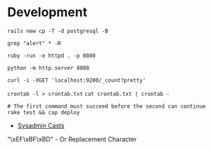 # Development

`rails new cp -T -d postgresql -B`

`grep "alert" * -R`

`ruby -run -e httpd . -p 8080`

`python -m http.server 8080`

`curl -i -XGET 'localhost:9200/_count?pretty'`

`crontab -l > crontab.txt`
`cat crontab.txt | crontab -`

```
# The first command must succeed before the second can continue
rake test && cap deploy
```

* [Sysadmin Casts](http://sysadmincasts.com/)

"\xEF\xBF\xBD" - Or Replacement Character